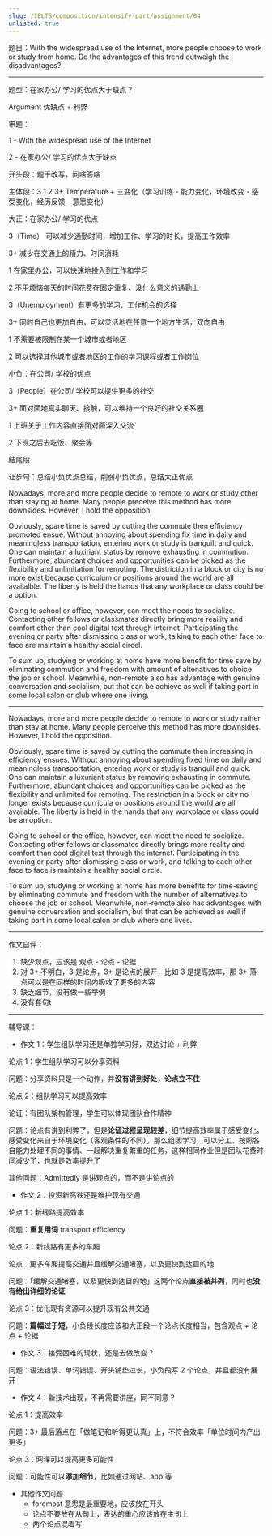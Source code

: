 ```yaml
---
slug: /IELTS/composition/intensify-part/assignment/04
unlisted: true
---
```


题目：With the widespread use of the Internet, more people choose to work or study from home. Do the advantages of this trend outweigh the disadvantages?

---

题型：在家办公/ 学习的优点大于缺点？

Argument 优缺点 + 利弊

审题：

1 - With the widespread use of the Internet

2 - 在家办公/ 学习的优点大于缺点

开头段：题干改写，问啥答啥

主体段：3 1 2 3+
Temperature + 三变化（学习训练 - 能力变化，环境改变 - 感受变化，经历反馈 - 意愿变化）

大正：在家办公/ 学习的优点

3（Time） 可以减少通勤时间，增加工作、学习的时长，提高工作效率

3+  减少在交通上的精力、时间消耗

1 在家里办公，可以快速地投入到工作和学习

2 不用烦恼每天的时间花费在固定重复、没什么意义的通勤上

3（Unemployment）有更多的学习、工作机会的选择

3+ 同时自己也更加自由，可以灵活地在任意一个地方生活，双向自由

1 不需要被限制在某一个城市或者地区

2 可以选择其他城市或者地区的工作的学习课程或者工作岗位

小负：在公司/ 学校的优点

3（People）在公司/ 学校可以提供更多的社交

3+ 面对面地真实聊天、接触，可以维持一个良好的社交关系圈

1 上班关于工作内容直接面对面深入交流

2 下班之后去吃饭、聚会等

结尾段

让步句：总结小负优点总结，削弱小负优点，总结大正优点



Nowadays, more and more people decide to remote to work or study other than staying at home. Many people preceive this method has more downsides. However, I hold the opposition.

Obviously, spare time is saved by cutting the commute then efficiency promoted ensue. Without annoying about spending fix time in daily and meaningless transportation, entering work or study is tranquilt and quick. One can maintain a luxiriant status by remove exhausting in commution. Furthermore, abundant choices and  opportunities can be picked as the flexibility and unlimitation for remoting. The distriction in a block or city is no more exist because curriculum or positions around the world are all availalble. The liberty is held the hands that any workplace or class could be a option.

Going to school or office, however, can meet the needs to socialize. Contacting other fellows or classmates directly bring more reaility and comfort other than cool digital text through internet. Participating the evening or party after dismissing class or work, talking to each other face to face are maintain a healthy social circel.

To sum up, studying or working at home have more benefit for time save by eliminating commution and freedom with amount of altenatives to choice the job or school. Meanwhile, non-remote also has advantage with genuine conversation and socialism, but that can be achieve as well if taking part in some local salon or club where one living.

---

Nowadays, more and more people decide to remote to work or study rather than stay at home. Many people perceive this method has more downsides. However, I hold the opposition.

Obviously, spare time is saved by cutting the commute then increasing in efficiency ensues. Without annoying about spending fixed time on daily and meaningless transportation, entering work or study is tranquil and quick. One can maintain a luxuriant status by removing exhausting in commute. Furthermore, abundant choices and opportunities can be picked as the flexibility and unlimited for remoting. The restriction in a block or city no longer exists because curricula or positions around the world are all available. The liberty is held in the hands that any workplace or class could be an option.

Going to school or the office, however, can meet the need to socialize. Contacting other fellows or classmates directly brings more reality and comfort than cool digital text through the internet. Participating in the evening or party after dismissing class or work, and talking to each other face to face is maintain a healthy social circle.

To sum up, studying or working at home has more benefits for time-saving by eliminating commute and freedom with the number of alternatives to choose the job or school. Meanwhile, non-remote also has advantages with genuine conversation and socialism, but that can be achieved as well if taking part in some local salon or club where one lives.

---

作文自评：

1. 缺少观点，应该是 观点 - 论点 - 论据
2. 对 3+ 不明白，3 是论点，3+ 是论点的展开，比如 3 是提高效率，那 3+ 落点可以是在同样的时间内吸收了更多的内容
3. 缺乏细节，没有做一些举例
4. 没有套句t





---

辅导课：

- 作文 1：学生组队学习还是单独学习好，双边讨论 + 利弊

论点 1：学生组队学习可以分享资料

问题：分享资料只是一个动作，并**没有讲到好处，论点立不住**

论点 2：组队学习可以提高效率

论证：有团队架构管理，学生可以体现团队合作精神

问题：论点有讲到利弊了，但是**论证过程呈现较差**，细节提高效率属于感受变化，感受变化来自于环境变化（客观条件的不同），那么组团学习，可以分工、按照各自能力处理不同的事情、一起解决重复繁重的任务，这样相同作业但是团队花费时间减少了，也就是效率提升了

其他问题：Admittedly 是讲观点的，而不是讲论点的

- 作文 2：投资新高铁还是维护现有交通

论点 1：新线路提高效率

问题：**重复用词** transport efficiency

论点 2：新线路有更多的车厢

论点：更多车厢提高交通并且缓解交通堵塞，以及更快到达目的地

问题：「缓解交通堵塞，以及更快到达目的地」这两个论点**直接被并列**，同时也**没有给出详细的论证**

论点 3：优化现有资源可以提升现有公共交通

问题：**篇幅过于短**，小负段长度应该和大正段一个论点长度相当，包含观点 + 论点 + 论据

- 作文 3：接受困难的现状，还是去做改变？

问题：语法错误、单词错误、开头铺垫过长，小负段写 2 个论点，并且都没有展开

- 作文 4：新技术出现，不再需要讲座，同不同意？

论点 1：提高效率

问题：3+ 最后落点在「做笔记和听得更认真」上，不符合效率「单位时间内产出更多」

论点 3：网课可以提高更多可能性

问题：可能性可以**添加细节**，比如通过网站、app 等

- 其他作文问题
  - foremost 意思是最重要地，应该放在开头
  - 论点不要放在从句上，表达的重心应该放在主句上
  - 两个论点混着写

















